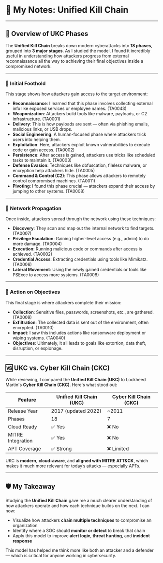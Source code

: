 # 📘 My Notes: Unified Kill Chain

---

## 🔄 Overview of UKC Phases

The **Unified Kill Chain** breaks down modern cyberattacks into **18 phases**, grouped into **3 major stages**. As I studied the model, I found it incredibly useful in understanding how attackers progress from external reconnaissance all the way to achieving their final objectives inside a compromised network.

---

### 🔹 Initial Foothold

This stage shows how attackers gain access to the target environment:

- **Reconnaissance**: I learned that this phase involves collecting external info like exposed services or employee names. (TA0043)  
- **Weaponization**: Attackers build tools like malware, payloads, or C2 infrastructure. (TA0001)  
- **Delivery**: This is how payloads are sent — often via phishing emails, malicious links, or USB drops.  
- **Social Engineering**: A human-focused phase where attackers trick users into helping them.  
- **Exploitation**: Here, attackers exploit known vulnerabilities to execute code or gain access. (TA0002)  
- **Persistence**: After access is gained, attackers use tricks like scheduled tasks to maintain it. (TA0003)  
- **Defense Evasion**: Techniques like obfuscation, fileless malware, or encryption help attackers hide. (TA0005)  
- **Command & Control (C2)**: This phase allows attackers to remotely control compromised machines. (TA0011)  
- **Pivoting**: I found this phase crucial — attackers expand their access by jumping to other systems. (TA0008)

---

### 🔹 Network Propagation

Once inside, attackers spread through the network using these techniques:

- **Discovery**: They scan and map out the internal network to find targets. (TA0007)  
- **Privilege Escalation**: Gaining higher-level access (e.g., admin) to do more damage. (TA0004)  
- **Execution**: Running malicious code or commands after access is achieved. (TA0002)  
- **Credential Access**: Extracting credentials using tools like Mimikatz. (TA0006)  
- **Lateral Movement**: Using the newly gained credentials or tools like PSExec to access more systems. (TA0008)

---

### 🔹 Action on Objectives

This final stage is where attackers complete their mission:

- **Collection**: Sensitive files, passwords, screenshots, etc., are gathered. (TA0009)  
- **Exfiltration**: The collected data is sent out of the environment, often encrypted. (TA0010)  
- **Impact**: I saw this includes actions like ransomware deployment or wiping systems. (TA0040)  
- **Objectives**: Ultimately, it all leads to goals like extortion, data theft, disruption, or espionage.

---

## 🆚 UKC vs. Cyber Kill Chain (CKC)

While reviewing, I compared the **Unified Kill Chain (UKC)** to Lockheed Martin's **Cyber Kill Chain (CKC)**. Here's what stood out:

| Feature             | Unified Kill Chain (UKC) | Cyber Kill Chain (CKC) |
|---------------------|--------------------------|-------------------------|
| Release Year        | 2017 (updated 2022)      | ~2011                   |
| Phases              | 18                       | 7                       |
| Cloud Ready         | ✅ Yes                   | ❌ No                   |
| MITRE Integration   | ✅ Yes                   | ❌ No                   |
| APT Coverage        | ✅ Strong                | ❌ Limited              |

UKC is **modern**, **cloud-aware**, and **aligned with MITRE ATT&CK**, which makes it much more relevant for today’s attacks — especially APTs.

---

## 🛡️ My Takeaway

Studying the **Unified Kill Chain** gave me a much clearer understanding of how attackers operate and how each technique builds on the next. I can now:

- Visualize how attackers **chain multiple techniques** to compromise an organization
- Identify where a SOC should **monitor or detect** to break that chain
- Apply this model to improve **alert logic**, **threat hunting**, and **incident response**

This model has helped me think more like both an attacker and a defender — which is critical for anyone working in cybersecurity.
